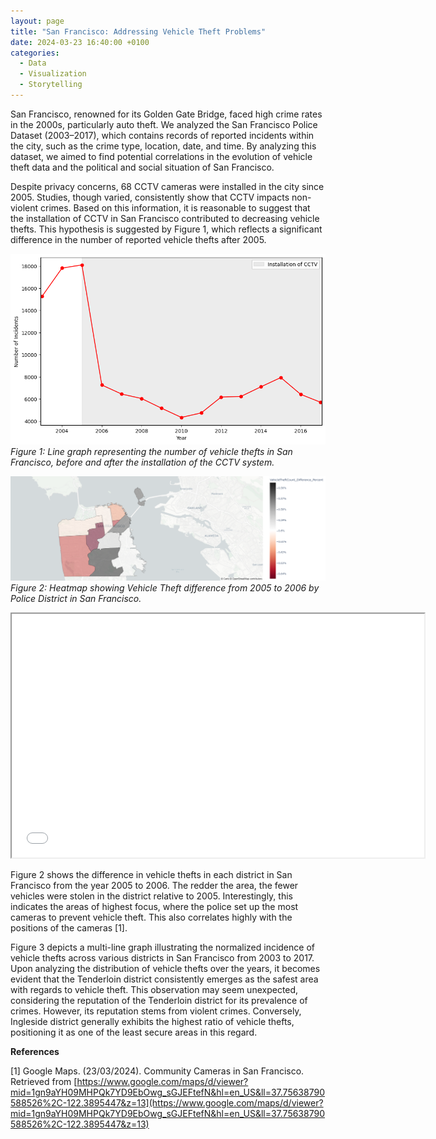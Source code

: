 ```yaml
---
layout: page
title: "San Francisco: Addressing Vehicle Theft Problems"
date: 2024-03-23 16:40:00 +0100
categories: 
  - Data
  - Visualization
  - Storytelling
---
```


San Francisco, renowned for its Golden Gate Bridge, faced high crime rates in the 2000s, particularly auto theft. We analyzed the San Francisco Police Dataset (2003–2017), which contains records of reported incidents within the city, such as the crime type, location, date, and time. By analyzing this dataset, we aimed to find potential correlations in the evolution of vehicle theft data and the political and social situation of San Francisco.

Despite privacy concerns, 68 CCTV cameras were installed in the city since 2005. Studies, though varied, consistently show that CCTV impacts non-violent crimes. Based on this information, it is reasonable to suggest that the installation of CCTV in San Francisco contributed to decreasing vehicle thefts. This hypothesis is suggested by Figure 1, which reflects a significant difference in the number of reported vehicle thefts after 2005.



![timeSeries](/assets/images/TimeSeries_v2.png)  
*Figure 1: Line graph representing the number of vehicle thefts in San Francisco, before and after the installation of the CCTV system.*


![heatmap](/assets/images/heatmap_v2.png)  
*Figure 2: Heatmap showing Vehicle Theft difference from 2005 to 2006 by Police District in San Francisco.*


<iframe src="/assets/images/MultiLineNorm.html" width="660" height="390"></iframe>



Figure 2 shows the difference in vehicle thefts in each district in San Francisco from the year 2005 to 2006. The redder the area, the fewer vehicles were stolen in the district relative to 2005. Interestingly, this indicates the areas of highest focus, where the police set up the most cameras to prevent vehicle theft. This also correlates highly with the positions of the cameras [1].

Figure 3 depicts a multi-line graph illustrating the normalized incidence of vehicle thefts across various districts in San Francisco from 2003 to 2017. Upon analyzing the distribution of vehicle thefts over the years, it becomes evident that the Tenderloin district consistently emerges as the safest area with regards to vehicle theft. This observation may seem unexpected, considering the reputation of the Tenderloin district for its prevalence of crimes. However, its reputation stems from violent crimes. Conversely, Ingleside district generally exhibits the highest ratio of vehicle thefts, positioning it as one of the least secure areas in this regard.

**References**

[1] Google Maps. (23/03/2024). Community Cameras in San Francisco. Retrieved from [https://www.google.com/maps/d/viewer?mid=1gn9aYH09MHPQk7YD9EbOwg_sGJEFtefN&hl=en_US&ll=37.75638790588526%2C-122.3895447&z=13](https://www.google.com/maps/d/viewer?mid=1gn9aYH09MHPQk7YD9EbOwg_sGJEFtefN&hl=en_US&ll=37.75638790588526%2C-122.3895447&z=13)


[jekyll-docs]: https://jekyllrb.com/docs/home
[jekyll-gh]:   https://github.com/jekyll/jekyll
[jekyll-talk]: https://talk.jekyllrb.com/
